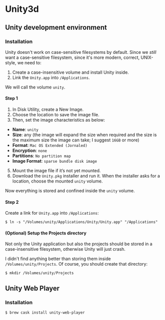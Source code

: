 # Unity3d

## Unity development environment

### Installation

Unity doesn't work on case-sensitive filesystems by default.
Since we *still* want a case-sensitive filesystem, since it's more modern, correct, UNIX-style,
we need to:

1. Create a case-insensitive volume and install Unity inside.
2. Link the `Unity.app` into `/Applications`.

We will call the volume `unity`.

#### Step 1

1. In Disk Utility, create a New Image.
3. Choose the location to save the image file.
4. Then, set the image characteristics as below:
  * **Name**: `unity`
  * **Size**: any (the image will expand the size when required and the size is the maximum size the image can take; I suggest `16GB` or more)
  * **Format**: `Mac OS Extended (Jornaled)`
  * **Encryption**: `none`
  * **Partitions**: `No partition map`
  * **Image Format**: `sparse bundle disk image`
5. Mount the image file if it’s not yet mounted.
6. Download the `Unity.pkg` installer and run it. When the installer asks for a location, choose the mounted `unity` volume.

Now everything is stored and confined inside the `unity` volume.

#### Step 2

Create a link for `Unity.app` into `/Applications`: 

```ShellSession
$ ln -s "/Volumes/unity/Applications/Unity/Unity.app" "/Applications"
```

#### (Optional) Setup the Projects directory

Not only the Unity application but also the projects should be stored in a case-insensitive filesystem,
otherwise Unity will just crash.

I didn't find anything better than storing them inside `/Volumes/unity/Projects`.
Of course, you should create that directory:
```ShellSession
$ mkdir /Volumes/unity/Projects
```

## Unity Web Player

### Installation

```ShellSession
$ brew cask install unity-web-player
```
